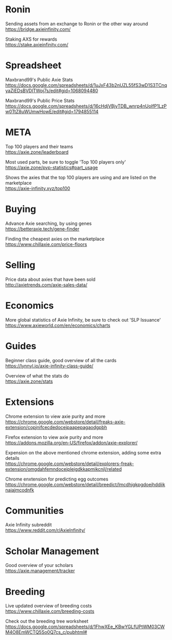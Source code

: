 # Ronin

Sending assets from an exchange to Ronin or the other way around\
https://bridge.axieinfinity.com/

Staking AXS for rewards\
https://stake.axieinfinity.com/

# Spreadsheet

Maxbrand99's Public Axie Stats\
https://docs.google.com/spreadsheets/d/1uJxF43b2nUZL55fS3wD1S3TCnqyaZiEDsBVDlTWpj7s/edit#gid=1068094480

Maxbrand99's Public Price Stats\
https://docs.google.com/spreadsheets/d/16cHdjVBjyTDB_wnrp4nUoIfP1LzPw0TtZ8uWUmwHowE/edit#gid=1794855114

# META

Top 100 players and their teams\
https://axie.zone/leaderboard

Most used parts, be sure to toggle 'Top 100 players only'\
https://axie.zone/pvp-statistics#part_usage

Shows the axies that the top 100 players are using and are listed on the marketplace\
https://axie-infinity.xyz/top100

# Buying

Advance Axie searching, by using genes\
https://betteraxie.tech/gene-finder

Finding the cheapest axies on the marketplace\
https://www.chillaxie.com/price-floors

# Selling

Price data about axies that have been sold\
http://axietrends.com/axie-sales-data/

# Economics

More global statistics of Axie Infinity, be sure to check out 'SLP Issuance'\
https://www.axieworld.com/en/economics/charts

# Guides

Beginner class guide, good overview of all the cards\
https://lynnyl.io/axie-infinity-class-guide/

Overview of what the stats do\
https://axie.zone/stats

# Extensions

Chrome extension to view axie purity and more\
https://chrome.google.com/webstore/detail/freaks-axie-extension/copjnifcecdedocejpaapepagaodgpbh

Firefox extension to view axie purity and more\
https://addons.mozilla.org/en-US/firefox/addon/axie-explorer/

Expension on the above mentioned chrome extension, adding some extra details\
https://chrome.google.com/webstore/detail/explorers-freak-extension/omgdahfemndocejpleigdkkapmikcnjl/related

Chrome enxtension for predicting egg outcomes\
https://chrome.google.com/webstore/detail/breedict/lmcdhjgkpgdoejhddiiknaiajmcodnfk

# Communities

Axie Infinity subreddit\
https://www.reddit.com/r/AxieInfinity/

# Scholar Management

Good overview of your scholars\
https://axie.management/tracker

# Breeding

Live updated overview of breeding costs\
https://www.chillaxie.com/breeding-costs

Check out the breeding tree worksheet\
https://docs.google.com/spreadsheets/d/1FhwXEe_KBwYGLfUPtWM03CWM4O8EmWCTQ5So0Q7cs_c/pubhtml#
